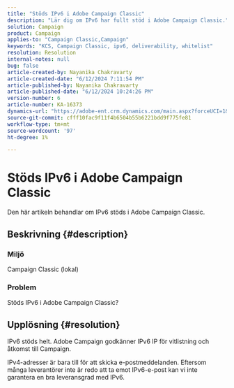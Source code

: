 ```yaml
---
title: "Stöds IPv6 i Adobe Campaign Classic"
description: "Lär dig om IPv6 har fullt stöd i Adobe Campaign Classic."
solution: Campaign
product: Campaign
applies-to: "Campaign Classic,Campaign"
keywords: "KCS, Campaign Classic, ipv6, deliverability, whitelist"
resolution: Resolution
internal-notes: null
bug: false
article-created-by: Nayanika Chakravarty
article-created-date: "6/12/2024 7:11:54 PM"
article-published-by: Nayanika Chakravarty
article-published-date: "6/12/2024 10:24:26 PM"
version-number: 6
article-number: KA-16373
dynamics-url: "https://adobe-ent.crm.dynamics.com/main.aspx?forceUCI=1&pagetype=entityrecord&etn=knowledgearticle&id=9c419b9e-ef28-ef11-840a-000d3a3764e0"
source-git-commit: cfff10fac9f11f4b6504b55b6221bdd9f775fe81
workflow-type: tm+mt
source-wordcount: '97'
ht-degree: 1%

---
```


# Stöds IPv6 i Adobe Campaign Classic


Den här artikeln behandlar om IPv6 stöds i Adobe Campaign Classic.

## Beskrivning {#description}


### Miljö

Campaign Classic (lokal)

### Problem

Stöds IPv6 i Adobe Campaign Classic?


## Upplösning {#resolution}


IPv6 stöds helt. Adobe Campaign godkänner IPv6 IP för vitlistning och åtkomst till Campaign.

IPv4-adresser är bara till för att skicka e-postmeddelanden. Eftersom många leverantörer inte är redo att ta emot IPv6-e-post kan vi inte garantera en bra leveransgrad med IPv6.
